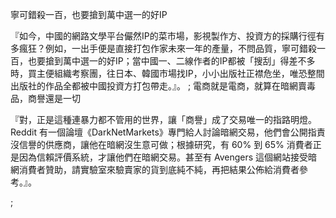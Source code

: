 寧可錯殺一百，也要搶到萬中選一的好IP

『如今，中國的網路文學平台儼然IP的菜市場，影視製作方、投資方的採購行徑有多瘋狂？例如，一出手便是直接打包作家未來一年的產量，不問品質，寧可錯殺一百，也要搶到萬中選一的好IP；當中國一、二線作者的IP都被「搜刮」得差不多時，買主便組織考察團，往日本、韓國市場找IP，小小出版社正襟危坐，唯恐整間出版社的作品全都被中國投資方打包帶走。』。
;
電商就是電商，就算在暗網賣毒品，商譽還是一切

『對，正是這種連暴力都不管用的世界，讓「商譽」成了交易唯一的指路明燈。Reddit 有一個論壇《DarkNetMarkets》專門給人討論暗網交易，他們會公開指責沒信譽的供應商，讓他在暗網沒生意可做；根據研究，有 60% 到 65% 消費者正是因為信賴評價系統，才讓他們在暗網交易。甚至有 Avengers 這個網站接受暗網消費者贊助，請實驗室來驗賣家的貨到底純不純，再把結果公佈給消費者參考。』。

;
